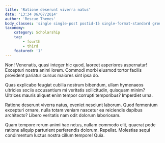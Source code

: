 ```yaml
---
title: 'Ratione deserunt viverra natus'
date: '13:34 06/07/2014'
author: 'Rescue Themes'
body_classes: 'single single-post postid-15 single-format-standard group-blog'
taxonomy:
    category: Scholarship
    tag:
        - fourth
        - third
    featured: '1'
---
```


Non! Venenatis, quasi integer hic quod, laoreet asperiores aspernatur! Excepturi nostra animi lorem. Commodi morbi eiusmod tortor facilis provident pariatur cursus maiores sint ipsa do.

Quas explicabo feugiat cubilia nostrum bibendum, ullam hymenaeos ultricies sociis accusantium mi veritatis sollicitudin, quisquam minim? Ultrices mauris aliquet enim tempor corrupti temporibus? Imperdiet urna.

Ratione deserunt viverra natus, eveniet nesciunt laborum. Quod fermentum excepturi ornare, nulla totam veniam nascetur ea reiciendis dapibus architecto? Libero veritatis nam odit dolorum laboriosam.

Quam tempore rerum animi hac netus, nullam commodo elit, quaerat pede ratione aliquip parturient perferendis dolorum. Repellat. Molestias sequi condimentum luctus nostra cillum tempore! Quia.

